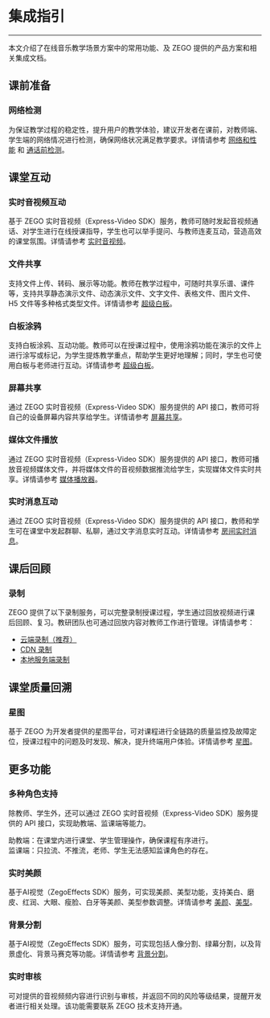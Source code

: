 # 集成指引

- - -

本文介绍了在线音乐教学场景方案中的常用功能、及 ZEGO 提供的产品方案和相关集成文档。

## 课前准备

### **网络检测**

为保证教学过程的稳定性，提升用户的教学体验，建议开发者在课前，对教师端、学生端的网络情况进行检测，确保网络状况满足教学要求。详情请参考 [网络和性能](/real-time-video-ios-oc/communication/testing-network) 和 [通话前检测](/real-time-video-ios-oc/communication/pre-call-detection)。

## 课堂互动

### **实时音视频互动**

基于 ZEGO 实时音视频（Express-Video SDK）服务，教师可随时发起音视频通话、对学生进行在线授课指导，学生也可以举手提问、与教师连麦互动，营造高效的课堂氛围。详情请参考 [实时音视频](/real-time-video-ios-oc/introduction/overview)。


### **文件共享**

支持文件上传、转码、展示等功能。教师在教学过程中，可随时共享乐谱、课件等，支持共享静态演示文件、动态演示文件、文字文件、表格文件、图片文件、H5 文件等多种格式类型文件。详情请参考 [超级白板](/super-board-ios/product-desc/overview)。

### **白板涂鸦**

支持白板涂鸦、互动功能。教师可以在授课过程中，使用涂鸦功能在演示的文件上进行涂写或标记，为学生提炼教学重点，帮助学生更好地理解；同时，学生也可使用白板与老师进行互动。详情请参考 [超级白板](/super-board-ios/product-desc/overview)。

### **屏幕共享**

通过 ZEGO 实时音视频（Express-Video SDK）服务提供的 API 接口，教师可将自己的设备屏幕内容共享给学生。详情请参考 [屏幕共享](/real-time-video-ios-oc/video/screen-sharing)。

### **媒体文件播放**

通过 ZEGO 实时音视频（Express-Video SDK）服务提供的 API 接口，教师可播放音视频媒体文件，并将媒体文件的音视频数据推流给学生，实现媒体文件实时共享。详情请参考 [媒体播放器](/real-time-video-ios-oc/video/screen-sharing)。

### **实时消息互动**

通过 ZEGO 实时音视频（Express-Video SDK）服务提供的 API 接口，教师和学生可在课堂中发起群聊、私聊，通过文字消息实时互动。详情请参考 [房间实时消息](/real-time-video-ios-oc/room/messaging-and-signaling)。


## 课后回顾

### **录制**

ZEGO 提供了以下录制服务，可以完整录制授课过程，学生通过回放视频进行课后回顾、复习。教研团队也可通过回放内容对教师工作进行管理。详情请参考：

- [云端录制（推荐）](/cloud-recording/introduction/overview)
- [CDN 录制](/real-time-voice-server/api-reference/cdn/start-cdn-recrod)
- [本地服务端录制](/local-recording-linux-cpp/overview)


## 课堂质量回溯

### **星图**

基于 ZEGO 为开发者提供的星图平台，可对课程进行全链路的质量监控及故障定位，授课过程中的问题及时发现、解决，提升终端用户体验。详情请参考 [星图](/analytics-dashboard/introduction/overview)。


## 更多功能

### **多种角色支持**

除教师、学生外，还可以通过 ZEGO 实时音视频（Express-Video SDK）服务提供的 API 接口，实现助教端、监课端等能力。

助教端：在课堂内进行课堂、学生管理操作，确保课程有序进行。  
监课端：只拉流、不推流，老师、学生无法感知监课角色的存在。

### **实时美颜**

基于AI视觉（ZegoEffects SDK）服务，可实现美颜、美型功能，支持美白、磨皮、红润、大眼、瘦脸、白牙等美颜、美型参数调整。详情请参考 [美颜](/ai-effects-ios-objc/guides/face-beautification)、[美型](/ai-effects-ios-objc/guides/shape-retouch)。

### **背景分割**

基于AI视觉（ZegoEffects SDK）服务，可实现包括人像分割、绿幕分割，以及背景虚化、背景马赛克等功能。详情请参考 [背景分割](/ai-effects-ios-objc/guides/background-segmentation)。

### **实时审核**

可对提供的音视频频内容进行识别与审核，并返回不同的风险等级结果，提醒开发者进行相关处理。该功能需要联系 ZEGO 技术支持开通。
